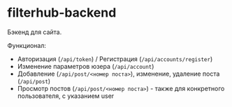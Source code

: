 # filterhub-backend

Бэкенд для сайта. 

Функционал: 
  * Авторизация (`/api/token`) / Регистрация (`/api/accounts/register`)
  * Изменение параметров юзера (`/api/account`)
  * Добавление (`/api/post/<номер поста>`), изменение, удаление поста (`/api/post`)
  * Просмотр постов  (`/api/post/<номер поста>`) - также для конкретного пользователя, с указанием user

